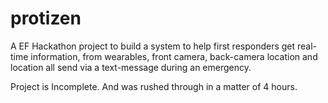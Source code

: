 # protizen

A EF Hackathon project to build a system to help first responders get real-time information, from wearables, front camera, back-camera location and location all send via a text-message during an emergency. 


Project is Incomplete. And was rushed through in a matter of 4 hours. 
